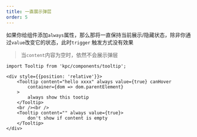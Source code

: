 ```yaml
---
title: 一直展示弹层 
order: 5
---
```


如果你给组件添加`always`属性，那么那将一直保持当前展示/隐藏状态，除非你通过`value`改变它的状态，此时`trigger`
触发方式没有效果

> 当`content`内容为空时，依然不会展示弹层

```vdt
import Tooltip from 'kpc/components/tooltip';

<div style={{position: 'relative'}}>
    <Tooltip content="hello xxxx" always value={true} canHover 
        container={dom => dom.parentElement}
    >
        always show this tootip 
    </Tooltip>
    <br /><br />
    <Tooltip content="" always value={true}>
        don't show if content is empty
    </Tooltip>
</div>
```
